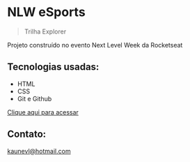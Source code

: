 # NLW eSports 
> Trilha Explorer

Projeto construído no evento Next Level Week da Rocketseat

## Tecnologias usadas:

- HTML
- CSS
- Git e Github

[Clique aqui para acessar](https://0kau.github.io/Green-Hat)

## Contato:
kaunevl@hotmail.com







